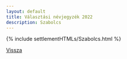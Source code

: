 ```yaml
---
layout: default
title: Választási névjegyzék 2022
description: Szabolcs
---
```


{% include settlementHTMLs/Szabolcs.html %}

[Vissza](../)